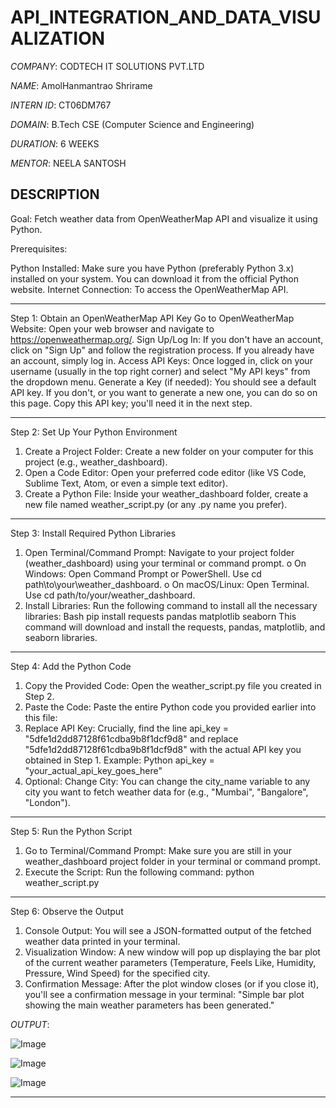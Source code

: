 # API_INTEGRATION_AND_DATA_VISUALIZATION

*COMPANY*: CODTECH IT SOLUTIONS PVT.LTD

*NAME*: AmolHanmantrao Shrirame

*INTERN ID*: CT06DM767

*DOMAIN*: B.Tech CSE (Computer Science and Engineering)

*DURATION*: 6 WEEKS

*MENTOR*: NEELA SANTOSH

## DESCRIPTION

Goal: Fetch weather data from OpenWeatherMap API and visualize it using Python.

Prerequisites:

Python Installed: Make sure you have Python (preferably Python 3.x) installed on your system. You can download it from the official Python website.
Internet Connection: To access the OpenWeatherMap API.
________________________________________

Step 1: Obtain an OpenWeatherMap API Key
Go to OpenWeatherMap Website: Open your web browser and navigate to https://openweathermap.org/.
Sign Up/Log In: If you don't have an account, click on "Sign Up" and follow the registration process. If you already have an account, simply log in.
Access API Keys: Once logged in, click on your username (usually in the top right corner) and select "My API keys" from the dropdown menu.
Generate a Key (if needed): You should see a default API key. If you don't, or you want to generate a new one, you can do so on this page. Copy this API key; you'll need it in the next step.
________________________________________

Step 2: Set Up Your Python Environment
1.	Create a Project Folder: Create a new folder on your computer for this project (e.g., weather_dashboard).
2.	Open a Code Editor: Open your preferred code editor (like VS Code, Sublime Text, Atom, or even a simple text editor).
3.	Create a Python File: Inside your weather_dashboard folder, create a new file named weather_script.py (or any .py name you prefer).
________________________________________
Step 3: Install Required Python Libraries
1.	Open Terminal/Command Prompt: Navigate to your project folder (weather_dashboard) using your terminal or command prompt. 
o	On Windows: Open Command Prompt or PowerShell. Use cd path\to\your\weather_dashboard.
o	On macOS/Linux: Open Terminal. Use cd path/to/your/weather_dashboard.
2.	Install Libraries: Run the following command to install all the necessary libraries: 
Bash
pip install requests pandas matplotlib seaborn
This command will download and install the requests, pandas, matplotlib, and seaborn libraries.
________________________________________
Step 4: Add the Python Code
1.	Copy the Provided Code: Open the weather_script.py file you created in Step 2.
2.	Paste the Code: Paste the entire Python code you provided earlier into this file:
3.	Replace API Key: Crucially, find the line api_key = "5dfe1d2dd87128f61cdba9b8f1dcf9d8" and replace "5dfe1d2dd87128f61cdba9b8f1dcf9d8" with the actual API key you obtained in Step 1.
Example:
Python
api_key = "your_actual_api_key_goes_here"
4.	Optional: Change City: You can change the city_name variable to any city you want to fetch weather data for (e.g., "Mumbai", "Bangalore", "London").
________________________________________
Step 5: Run the Python Script
1.	Go to Terminal/Command Prompt: Make sure you are still in your weather_dashboard project folder in your terminal or command prompt.
2.	Execute the Script: Run the following command: 
python weather_script.py
________________________________________
Step 6: Observe the Output
1.	Console Output: You will see a JSON-formatted output of the fetched weather data printed in your terminal.
2.	Visualization Window: A new window will pop up displaying the bar plot of the current weather parameters (Temperature, Feels Like, Humidity, Pressure, Wind Speed) for the specified city.
3.	Confirmation Message: After the plot window closes (or if you close it), you'll see a confirmation message in your terminal: "Simple bar plot showing the main weather parameters has been generated."

*OUTPUT*:


![Image](https://github.com/user-attachments/assets/dbc354ad-98f3-417f-b64b-a195736b1030)

![Image](https://github.com/user-attachments/assets/47b12e02-833e-41ef-a32b-6dcbb7c72539)

![Image](https://github.com/user-attachments/assets/1a5ba8fe-e9f5-4d26-a0ab-01d6ef5611cf)
________________________________________



